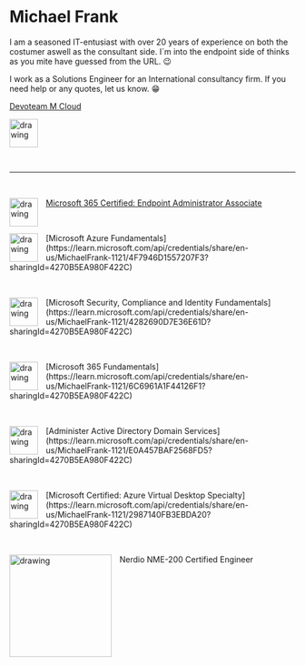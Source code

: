 # Michael Frank

I am a seasoned IT-entusiast with over 20 years of experience on both the costumer aswell as the consultant side.
I´m into the endpoint side of thinks as you mite have guessed from the URL. :wink:

I work as a Solutions Engineer for an International consultancy firm. If you need help or any quotes, let us know. :grin:

[Devoteam M Cloud](https://mcloud.devoteam.com)

<img src="https://www.devoteam.com/wp-content/themes/lsac-devoteam/assets/images/logo-devoteam.svg" style="float: left; margin-right: 1em" alt="drawing" width="50"/>
<p>&nbsp;</p>
<p>&nbsp;</p>
<p>&nbsp;</p>

---
<p>&nbsp;</p>

<img src="https://learn.microsoft.com/media/learn/certification/badges/microsoft-certified-associate-badge.svg" style="float: left; margin-right: 1em" alt="drawing" width="50"/> [Microsoft 365 Certified: Endpoint Administrator Associate](https://learn.microsoft.com/api/credentials/share/en-us/MichaelFrank-1121/D89FAF69A2EBB02C?sharingId=4270B5EA980F422C)

<p>&nbsp;</p>
<img src="https://learn.microsoft.com/media/learn/certification/badges/microsoft-certified-fundamentals-badge.svg" style="float: left; margin-right: 1em" alt="drawing" width="50"/> [Microsoft Azure Fundamentals](https://learn.microsoft.com/api/credentials/share/en-us/MichaelFrank-1121/4F7946D1557207F3?sharingId=4270B5EA980F422C)

<p>&nbsp;</p>
<img src="https://learn.microsoft.com/media/learn/certification/badges/microsoft-certified-fundamentals-badge.svg" style="float: left; margin-right: 1em" alt="drawing" width="50"/> [Microsoft Security, Compliance and Identity Fundamentals](https://learn.microsoft.com/api/credentials/share/en-us/MichaelFrank-1121/4282690D7E36E61D?sharingId=4270B5EA980F422C)

<p>&nbsp;</p>
<img src="https://learn.microsoft.com/media/learn/certification/badges/microsoft-certified-fundamentals-badge.svg" style="float: left; margin-right: 1em" alt="drawing" width="50"/> [Microsoft 365 Fundamentals](https://learn.microsoft.com/api/credentials/share/en-us/MichaelFrank-1121/6C6961A1F44126F1?sharingId=4270B5EA980F422C)

<p>&nbsp;</p>
<img src="https://learn.microsoft.com/en-us/media/profile/zero-state-applied-skills.svg?branch=main" style="float: left; margin-right: 1em" alt="drawing" width="50"/> [Administer Active Directory Domain Services](https://learn.microsoft.com/api/credentials/share/en-us/MichaelFrank-1121/E0A457BAF2568FD5?sharingId=4270B5EA980F422C)

<p>&nbsp;</p>
<img src="https://learn.microsoft.com/media/learn/certification/badges/microsoft-certified-specialty-badge.svg" style="float: left; margin-right: 1em" alt="drawing" width="50"/> [Microsoft Certified: Azure Virtual Desktop Specialty](https://learn.microsoft.com/api/credentials/share/en-us/MichaelFrank-1121/2987140FB3EBDA20?sharingId=4270B5EA980F422C)

<p>&nbsp;</p>
<img src="https://getnerdio.com/wp-content/uploads/2023/10/nme-200.jpg" style="float: left; margin-right: 1em" alt="drawing" width="180"/> Nerdio NME-200 Certified Engineer

<p>&nbsp;</p>
